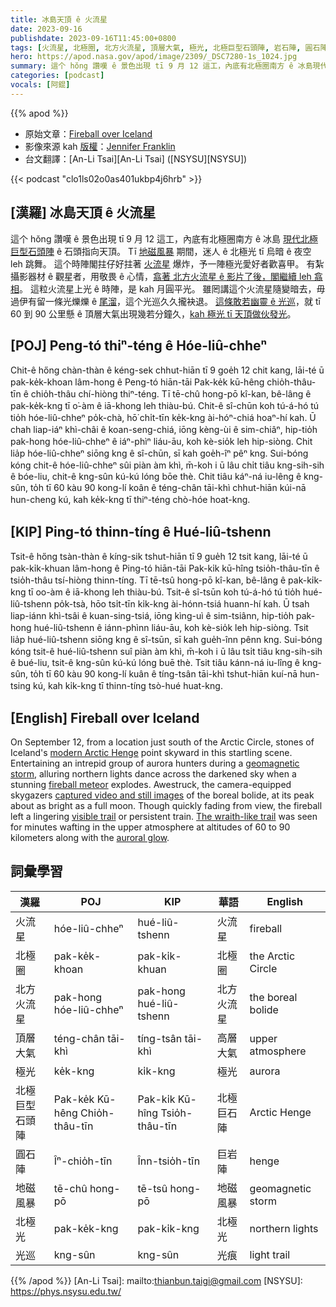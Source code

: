 ```yaml
---
title: 冰島天頂 ê 火流星
date: 2023-09-16
publishdate: 2023-09-16T11:45:00+0800
tags: [火流星, 北極圈, 北方火流星, 頂層大氣, 極光, 北極巨型石頭陣, 岩石陣, 圓石陣, 地磁風暴, 北極光, 光巡]
hero: https://apod.nasa.gov/apod/image/2309/_DSC7280-1s_1024.jpg
summary: 這个 hŏng 讚嘆 ê 景色出現 tī 9 月 12 這工，內底有北極圈南方 ê 冰島現代北極巨型石頭陣 ê 石頭指向天頂。
categories: [podcast]
vocals: [阿錕]
---
```


{{% apod %}}

- 原始文章：[Fireball over Iceland](https://apod.nasa.gov/apod/ap230916.html)
- 影像來源 kah [版權][copyright]：[Jennifer Franklin](mailto:jennifer2.franklin@gmail.com)
- 台文翻譯：[An-Li Tsai][An-Li Tsai] ([NSYSU][NSYSU])

{{< podcast "clo1ls02o0as401ukbp4j6hrb" >}}

## [漢羅] 冰島天頂 ê 火流星
這个 hŏng 讚嘆 ê 景色出現 tī 9 月 12 這工，內底有北極圈南方 ê 冰島 [現代北極巨型石頭陣][modern Arctic Henge] ê 石頭指向天頂。
Tī [地磁風暴][geomagnetic storm] 期間，迷人 ê 北極光 tī 烏暗 ê 夜空 leh 跳舞。
這个時陣閣拄仔好拄著 [火流星][fireball meteor] 爆炸，予一陣極光愛好者歡喜甲。
有紮攝影器材 ê 觀星者，用敬畏 ê 心情，[翕著 北方火流星 ê 影片了後，閣繼續 leh 翕相][captured video and still images]。
這粒火流星上光 ê 時陣，是 kah 月圓平光。
雖罔講這个火流星隨變暗去，毋過伊有留一條光爍爍 ê [尾溜][visible trail]，這个光巡久久攏袂退。
[這條敢若幽靈 ê 光巡][The wraith-like trail]，就 tī 60 到 90 公里懸 ê 頂層大氣出現幾若分鐘久，[kah 極光 tī 天頂做伙發光][auroral glow]。

## [POJ] Peng-tó thiⁿ-téng ê Hóe-liû-chheⁿ
Chit-ê hőng chàn-thàn ê kéng-sek chhut-hiān tī 9 goe̍h 12 chit kang, lāi-té ū pak-ke̍k-khoan lâm-hong ê Peng-tó hiān-tāi Pak-ke̍k kū-hêng chio̍h-thâu-tīn ê chio̍h-thâu chí-hiòng thiⁿ-téng.
Tī tē-chû hong-pō kî-kan, bê-lâng ê pak-ke̍k-kng tī o͘-àm ê iā-khong leh thiàu-bú.
Chit-ê sî-chūn koh tú-á-hó tú tio̍h hóe-liû-chheⁿ po̍k-chà, hō͘ chi̍t-tīn ke̍k-kng ài-hóⁿ-chiá hoaⁿ-hí kah.
Ū chah liap-iáⁿ khì-châi ê koan-seng-chiá, iōng kèng-ùi ê sim-chiâⁿ, hip-tio̍h pak-hong hóe-liû-chheⁿ ê iáⁿ-phìⁿ liáu-āu, koh kè-sio̍k leh hip-siòng.
Chit lia̍p hóe-liû-chheⁿ siōng kng ê sî-chūn, sī kah goe̍h-îⁿ pêⁿ kng.
Sui-bóng kóng chit-ê hóe-liû-chheⁿ sûi piàn àm khì, m̄-koh i ū lâu chi̍t tiâu kng-sih-sih ê bóe-liu, chit-ê kng-sûn kú-kú lóng bōe thè.
Chit tiâu káⁿ-ná iu-lêng ê kng-sûn, to̍h tī 60 kàu 90 kong-lí koân ê téng-chân tāi-khì chhut-hiān kúi-nā hun-cheng kú, kah ke̍k-kng tī thiⁿ-téng chò-hóe hoat-kng.

## [KIP] Ping-tó thinn-tíng ê Hué-liû-tshenn
Tsit-ê hőng tsàn-thàn ê kíng-sik tshut-hiān tī 9 gue̍h 12 tsit kang, lāi-té ū pak-ki̍k-khuan lâm-hong ê Ping-tó hiān-tāi Pak-ki̍k kū-hîng tsio̍h-thâu-tīn ê tsio̍h-thâu tsí-hiòng thinn-tíng.
Tī tē-tsû hong-pō kî-kan, bê-lâng ê pak-ki̍k-kng tī oo-àm ê iā-khong leh thiàu-bú.
Tsit-ê sî-tsūn koh tú-á-hó tú tio̍h hué-liû-tshenn po̍k-tsà, hōo tsi̍t-tīn ki̍k-kng ài-hónn-tsiá huann-hí kah.
Ū tsah liap-iánn khì-tsâi ê kuan-sing-tsiá, iōng kìng-uì ê sim-tsiânn, hip-tio̍h pak-hong hué-liû-tshenn ê iánn-phìnn liáu-āu, koh kè-sio̍k leh hip-siòng.
Tsit lia̍p hué-liû-tshenn siōng kng ê sî-tsūn, sī kah gue̍h-înn pênn kng.
Sui-bóng kóng tsit-ê hué-liû-tshenn suî piàn àm khì, m̄-koh i ū lâu tsi̍t tiâu kng-sih-sih ê bué-liu, tsit-ê kng-sûn kú-kú lóng buē thè.
Tsit tiâu kánn-ná iu-lîng ê kng-sûn, to̍h tī 60 kàu 90 kong-lí kuân ê tíng-tsân tāi-khì tshut-hiān kuí-nā hun-tsing kú, kah ki̍k-kng tī thinn-tíng tsò-hué huat-kng.

## [English] Fireball over Iceland
On September 12, from a location just south of the Arctic Circle, stones of Iceland's [modern Arctic Henge][modern Arctic Henge] point skyward in this startling scene.
Entertaining an intrepid group of aurora hunters during a [geomagnetic storm][geomagnetic storm], alluring northern lights dance across the darkened sky when a stunning [fireball meteor][fireball meteor] explodes.
Awestruck, the camera-equipped skygazers [captured video and still images][captured video and still images] of the boreal bolide, at its peak about as bright as a full moon.
Though quickly fading from view, the fireball left a lingering [visible trail][visible trail] or persistent train.
[The wraith-like trail][The wraith-like trail] was seen for minutes wafting in the upper atmosphere at altitudes of 60 to 90 kilometers along with the [auroral glow][auroral glow].

## 詞彙學習

|漢羅|POJ|KIP|華語|English|
|-|-|-|-|-|
|火流星|hóe-liû-chheⁿ|hué-liû-tshenn|火流星|fireball|
|北極圈|pak-ke̍k-khoan|pak-ki̍k-khuan|北極圈|the Arctic Circle|
|北方火流星|pak-hong hóe-liû-chheⁿ|pak-hong hué-liû-tshenn|北方火流星|the boreal bolide|
|頂層大氣|téng-chân tāi-khì|tíng-tsân tāi-khì|高層大氣|upper atmosphere|
|極光|ke̍k-kng|ki̍k-kng|極光|aurora|
|北極巨型石頭陣|Pak-ke̍k Kū-hêng Chio̍h-thâu-tīn|Pak-ki̍k Kū-hîng Tsio̍h-thâu-tīn|北極巨石陣|Arctic Henge|
|圓石陣|Îⁿ-chio̍h-tīn|Înn-tsio̍h-tīn|巨岩陣|henge|
|地磁風暴|tē-chû hong-pō|tē-tsû hong-pō|地磁風暴|geomagnetic storm|
|北極光|pak-ke̍k-kng|pak-ki̍k-kng|北極光|northern lights|
|光巡|kng-sûn|kng-sûn|光痕|light trail|

{{% /apod %}}
[An-Li Tsai]: mailto:thianbun.taigi@gmail.com
[NSYSU]: https://phys.nsysu.edu.tw/

[copyright]: https://apod.nasa.gov/apod/fap/lib/about_apod.html#srapply
[License]: https://creativecommons.org/licenses/by/2.0/

[modern Arctic Henge]:https://apod.nasa.gov/apod/ap230327.html
[geomagnetic storm]:https://spaceweather.com/
[fireball meteor]:https://www.amsmeteors.org/fireballs/faqf/
[captured video and still images]:https://www.youtube.com/watch?v=GHHitRCagcE
[visible trail]:https://apod.nasa.gov/apod/image/2309/_DSC7281-1s_1024.jpg
[The wraith-like trail]:https://apod.nasa.gov/apod/ap180817.html
[auroral glow]:https://www.nasa.gov/aurora
